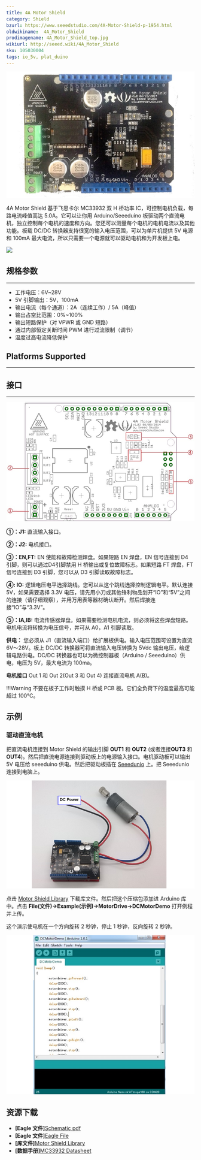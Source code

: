 ```yaml
---
title: 4A Motor Shield
category: Shield
bzurl: https://www.seeedstudio.com/4A-Motor-Shield-p-1954.html
oldwikiname:  4A_Motor_Shield
prodimagename: 4A_Motor_Shield_top.jpg
wikiurl: http://seeed.wiki/4A_Motor_Shield
sku: 105030004
tags: io_5v, plat_duino
---
```


![](https://github.com/SeeedDocument/4A_Motor_Shield/raw/master/img/4A_Motor_Shield_top.jpg)

4A Motor Shield 基于飞思卡尔 MC33932 双 H 桥功率 IC，可控制电机负载，每路电流峰值高达 5.0A。它可以让你用 Arduino/Seeeduino 板驱动两个直流电机，独立控制每个电机的速度和方向。您还可以测量每个电机的电机电流以及其他功能。板载 DC/DC 转换器支持很宽的输入电压范围，可以为单片机提供 5V 电源和 100mA 最大电流，所以只需要一个电源就可以驱动电机和为开发板上电。

[![](https://github.com/SeeedDocument/wiki_chinese/raw/master/docs/images/click_to_buy.PNG)](https://item.taobao.com/item.htm?id=45557268845)

## 规格参数
---

- 工作电压：6V~28V
- 5V 引脚输出：5V，100mA
- 输出电流（每个通道）：2A（连续工作）/ 5A（峰值）
- 输出占空比范围：0%~100%
- 输出短路保护（对 VPWR 或 GND 短路）
- 通过内部恒定关断时间 PWM 进行过流限制（调节）
- 温度过高电流降低保护

## Platforms Supported
-------------------

## 接口
---

![](https://github.com/SeeedDocument/4A_Motor_Shield/raw/master/img/4a_motor_shield_top_view.jpeg)

**①：J1:** 直流输入接口。

**②：J2:** 电机接口。

**③：EN,FT:** EN 使能和故障检测焊盘。如果短路 EN 焊盘，EN 信号连接到 D4 引脚，则可以通过D4引脚禁用 H 桥输出或复位故障标志。如果短路 FT 焊盘，FT 信号连接到 D3 引脚，您可以从 D3 引脚读取故障标志。

**④: IO:** 逻辑电压电平选择跳线。您可以从这个跳线选择控制逻辑电平。默认连接 5V，如果需要选择 3.3V 电压，请先用小刀或其他锋利物品划开“IO”和“5V”之间的连接（请仔细观察），并用万用表等器材确认断开。然后焊接连接“IO”与“3.3V”。

**⑤：IA,IB:** 电流传感器焊盘。如果需要检测电机电流，则必须将这些焊盘短路。电机电流将转换为电压信号，并可从 A0，A1 引脚读取。

**供电：** 您必须从 J1（直流输入端口）给扩展板供电。输入电压范围可设置为直流 6V〜28V。板上 DC/DC 转换器可将直流输入电压转换为 5Vdc 输出电压，给逻辑电路供电。DC/DC 转换器也可以为微控制器板（Arduino / Seeeduino）供电，电压为 5V，最大电流为 100ma。

**电机接口** Out 1 和 Out 2(Out 3 和 Out 4) 连接直流电机 A(B)。  

!!!Warning
    不要在板子工作时触摸 H 桥或 PCB 板。它们全负荷下的温度最高可能超过 100°C。

## 示例

### 驱动直流电机

把直流电机连接到 Motor Shield 的输出引脚 **OUT1** 和 **OUT2** (或者连接**OUT3** 和 **OUT4**)。然后把直流电源连接到驱动板上的电源输入接口。电机驱动板可以输出 5V 电压给 seeeduino 供电。然后把驱动板插在 [Seeedunio](https://item.taobao.com/item.htm?spm=a1z10.1-c.w5003-14858770850.14.21fc5018bJodS7&id=45721222112&scene=taobao_shop) 上。把 Seeedunio 连接到电脑上。

![](https://github.com/SeeedDocument/4A_Motor_Shield/raw/master/img/Drive_DC_Motor.png)  

点击 [Motor Shield Library](https://github.com/SeeedDocument/4A_Motor_Shield/raw/master/res/MotorDriver20121210.zip) 下载库文件。然后把这个压缩包添加进 Arduino 库中。点击 **File(文件)->Example(示例)->MotorDrive->DCMotorDemo** 打开例程并上传。

这个演示使电机在一个方向旋转 2 秒钟，停止 1 秒钟，反向旋转 2 秒钟。


![](https://github.com/SeeedDocument/4A_Motor_Shield/raw/master/img/DC_Motor_Code.jpg)  


## 资源下载

- **[Eagle 文件]**[Schematic pdf](https://github.com/SeeedDocument/4A_Motor_Shield/raw/master/res/4A_MOTOR_Shield_v1.0.pdf)  
- **[Eagle 文件]**[Eagle File](https://github.com/SeeedDocument/4A_Motor_Shield/raw/master/res/4A_MOTOR_Shield_v1.0.zip)  
- **[库文件]**[Motor Shield Library](https://github.com/SeeedDocument/4A_Motor_Shield/raw/master/res/MotorDriver20121210.zip)
- **[数据手册]**[MC33932 Datasheet](https://github.com/SeeedDocument/4A_Motor_Shield/raw/master/res/MC33932.pdf)  
